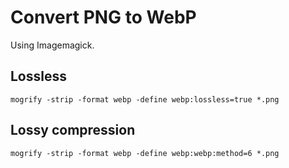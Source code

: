 # Convert PNG to WebP

Using Imagemagick.

## Lossless

```
mogrify -strip -format webp -define webp:lossless=true *.png
```

## Lossy compression

```
mogrify -strip -format webp -define webp:webp:method=6 *.png
```